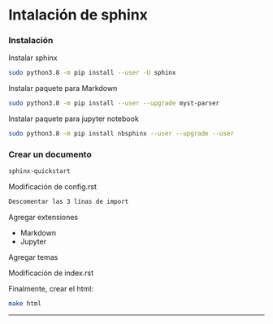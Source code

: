 ﻿


# Intalación de sphinx

### Instalación
Instalar sphinx
```sh
sudo python3.8 -m pip install --user -U sphinx
```
Instalar paquete para Markdown
```sh
sudo python3.8 -m pip install --user --upgrade myst-parser
```
Instalar paquete para jupyter notebook
```sh
sudo python3.8 -m pip install nbsphinx --user --upgrade --user
```
### Crear un documento
```sh
sphinx-quickstart
```
Modificación de config.rst
```sh
Descomentar las 3 línas de import
```
 Agregar extensiones
- Markdown
- Jupyter

Agregar temas

Modificación de index.rst

Finalmente, crear el html:
```sh
make html
```
----------------------------------------------------------------------------
